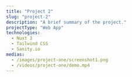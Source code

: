 ```yaml
---
title: "Project 2"
slug: "project-2"
description: "A brief summary of the project."
projectType: "Web App"
technologies:
  - Nuxt 3
  - Tailwind CSS
  - Sanity.io
medias:
  - /images/project-one/screenshot1.png
  - /videos/project-one/demo.mp4
---
```

